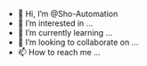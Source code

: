 - 👋 Hi, I’m @Sho-Automation
- 👀 I’m interested in ...
- 🌱 I’m currently learning ...
- 💞️ I’m looking to collaborate on ...
- 📫 How to reach me ...

<!---
Sho-Automation/Sho-Automation is a ✨ special ✨ repository because its `README.md` (this file) appears on your GitHub profile.
You can click the Preview link to take a look at your changes.
--->
